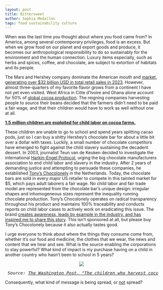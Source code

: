 ```yaml
---
layout: post
title: Bittersweet
author: Sophia Medallon
tags: food sustainability culture
---
```


When was the last time you thought about where you food came from? In America, among several contemporary privileges, food is an excess. But when we grow food on our planet and export goods and produce, it becomes our anthropological responsibility to do so sustainably for the environment and the human connection. Luxury items especially, such as herbs and spices, coffee, and chocolate, are subject to extortion of habitats and its people. 

The Mars and Hershey company dominate the American mouth and [market, generating over $32 billion USD in total retail sales in 2023](https://www.statista.com/statistics/1298191/top-chocolate-manufacturers-worldwide/). However, almost three-quarters of my favorite flavor grows from a continent I have not yet even visited. West Africa in Côte d’Ivoire and Ghana alone account for 50% of [global cocoa production](https://www.kakaoplattform.ch/about-cocoa/cocoa-facts-and-figures#:~:text=Most%20cocoa%20is%20produced%20in%20West%20Africa). The reigning companies harvesting people to source their beans decided that the farmers didn’t need to be paid a fair wage, and that their children would have to work as well without one at all. 

<a href='https://www.dol.gov/agencies/ilab/our-work/child-forced-labor-trafficking/child-labor-cocoa'><b>1.5 million children are exploited for child labor on cocoa farms. </b></a>

These children are unable to go to school and spend years splitting cacao pods, just so I can buy a shitty Hershey’s chocolate bar for about a little bit over a dollar with taxes. Luckily, a small number of chocolate competitors have emerged to fight against the child slavery sustaining the decadent dessert. In 2003, journalist Teun van de Keuken decided to investigate the international [Harkin-Engel Protocol](https://www.dol.gov/sites/dolgov/files/ILAB/legacy/files/Harkin_Engel_Protocol.pdf), urging the big chocolate manufacturers association to end child labor and slavery in the industry. After 2 years of demanding justice and attempting to persuade these companies, he established [Tony’s Chocolonely](https://us.tonyschocolonely.com) in the Netherlands. Today, the chocolate bars are sold in every major US retailer to compete in this tainted market for $5, which pays adult laborers a fair wage. No child labor and fair trade model are represented from the chocolate bar’s unique design: irregular shapes and inhomogeneous sizes represent the inequality running chocolate production. Tony’s Chocolonely operates on radical transparency throughout his product and maintains 100% traceability and conducts reports on child labor cases to actively work on eradicating this issue. The brand [creates awareness, leads by example in the industry, and has inspired me to share this story](https://us.tonyschocolonely.com/pages/our-promise). This isn’t sponsored at all, but please buy Tony’s Chocolonely because it also actually tastes good. 

I urge everyone to think about where the things they consume come from, whether it’s our food and medicine, the clothes that we wear, the news and content that we hear and see. What is the source enabling the corporations to stay powerful? What kind of impact is my purchase having on a child in another country who hasn’t been to school in 5 years? 
<center>
<img src='/images/abou.png'></center>
  
  <pre> <i>Source: <a href='https://www.washingtonpost.com/graphics/2019/business/amp-stories/the-children-who-harvest-cocoa/'>The Washington Post, "The children who harvest cocoa"</a> | Photograph by Salwan Georges</i> </pre>

Consequently, what kind of message is being spread, or <u>not</u> spread? 
